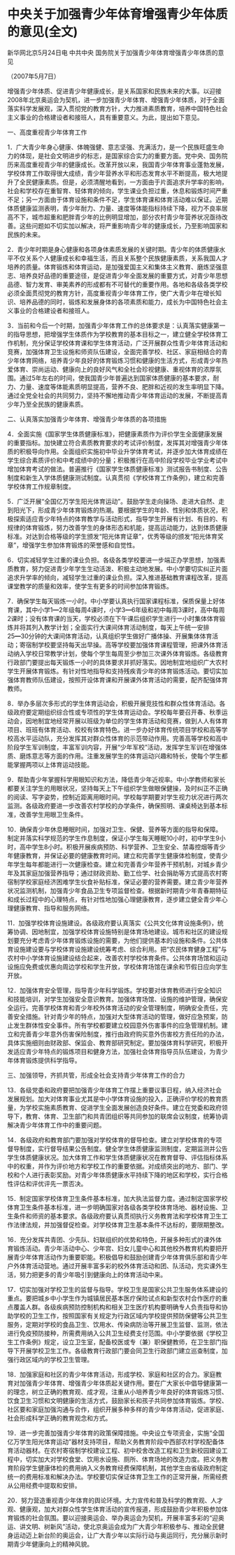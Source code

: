 # 中央关于加强青少年体育增强青少年体质的意见(全文)

新华网北京5月24日电 中共中央 国务院关于加强青少年体育增强青少年体质的意见

（2007年5月7日）

增强青少年体质、促进青少年健康成长，是关系国家和民族未来的大事。以迎接2008年北京奥运会为契机，进一步加强青少年体育、增强青少年体质，对于全面落实科学发展观，深入贯彻党的教育方针，大力推进素质教育，培养中国特色社会主义事业的合格建设者和接班人，具有重要意义。为此，提出如下意见。

一、高度重视青少年体育工作

1．广大青少年身心健康、体魄强健、意志坚强、充满活力，是一个民族旺盛生命力的体现，是社会文明进步的标志，是国家综合实力的重要方面。党中央、国务院历来高度重视青少年的健康成长。改革开放以来，我国青少年体育事业蓬勃发展，学校体育工作取得很大成绩，青少年营养水平和形态发育水平不断提高，极大地提升了全民健康素质。但是，必须清醒地看到，一方面由于片面追求升学率的影响，社会和学校存在重智育、轻体育的倾向，学生课业负担过重，休息和锻炼时间严重不足；另一方面由于体育设施和条件不足，学生体育课和体育活动难以保证。近期体质健康监测表明，青少年耐力、力量、速度等体能指标持续下降，视力不良率居高不下，城市超重和肥胖青少年的比例明显增加，部分农村青少年营养状况亟待改善。这些问题如不切实加以解决，将严重影响青少年的健康成长，乃至影响国家和民族的未来。

2．青少年时期是身心健康和各项身体素质发展的关键时期。青少年的体质健康水平不仅关系个人健康成长和幸福生活，而且关系整个民族健康素质，关系我国人才培养的质量。体育锻炼和体育运动，是加强爱国主义和集体主义教育、磨炼坚强意志、培养良好品德的重要途径，是促进青少年全面发展的重要方式，对青少年思想品德、智力发育、审美素养的形成都有不可替代的重要作用。各地和各级各类学校必须全面贯彻党的教育方针，高度重视青少年体育工作，使广大青少年在增长知识、培养品德的同时，锻炼和发展身体的各项素质和能力，成长为中国特色社会主义事业的合格建设者和接班人。

3．当前和今后一个时期，加强青少年体育工作的总体要求是：认真落实健康第一的指导思想，把增强学生体质作为学校教育的基本目标之一，建立健全学校体育工作机制，充分保证学校体育课和学生体育活动，广泛开展群众性青少年体育活动和竞赛，加强体育卫生设施和师资队伍建设，全面完善学校、社区、家庭相结合的青少年体育网络，培养青少年良好的体育锻炼习惯和健康的生活方式，形成青少年热爱体育、崇尚运动、健康向上的良好风气和全社会珍视健康、重视体育的浓厚氛围。通过5年左右的时间，使我国青少年普遍达到国家体质健康的基本要求，耐力、力量、速度等体能素质明显提高，营养不良、肥胖和近视的发生率明显下降。通过全党全社会的共同努力，坚持不懈地推动青少年体育运动的发展，不断提高青少年乃至全民族的健康素质。

二、认真落实加强青少年体育、增强青少年体质的各项措施

4．全面实施《国家学生体质健康标准》，把健康素质作为评价学生全面健康发展的重要指标。加快建立符合素质教育要求的考试评价制度，发挥其对增强青少年体质的积极导向作用。全面组织实施初中毕业升学体育考试，并逐步加大体育成绩在学生综合素质评价和中考成绩中的分量；积极推行在高中阶段学校毕业学业考试中增加体育考试的做法。普遍推行《国家学生体质健康标准》测试报告书制度、公告制度和新生入学体质健康测试制度。认真贯彻《学校体育工作条例》，建立和完善学校体育工作规章制度。

5．广泛开展“全国亿万学生阳光体育运动”。鼓励学生走向操场、走进大自然、走到阳光下，形成青少年体育锻炼的热潮。要根据学生的年龄、性别和体质状况，积极探索适应青少年特点的体育教学与活动形式，指导学生开展有计划、有目的、有规律的体育锻炼，努力改善学生的身体形态和机能，提高运动能力，达到体质健康标准。对达到合格等级的学生颁发“阳光体育证章”，优秀等级的颁发“阳光体育奖章”，增强学生参加体育锻炼的荣誉感和自觉性。

6．切实减轻学生过重的课业负担。各级各类学校要进一步端正办学思想，加强素质教育，努力促进青少年学生生动活泼、积极主动地发展。中小学要切实纠正片面追求升学率的倾向，减轻学生过重的课业负担。深入推进基础教育课程改革，提高课堂教学的质量和效率，使学生有更多的时间参加体育锻炼。

7．确保学生每天锻炼一小时。中小学要认真执行国家课程标准，保质保量上好体育课，其中小学1━2年级每周4课时，小学3━6年级和初中每周3课时，高中每周2课时；没有体育课的当天，学校必须在下午课后组织学生进行一小时集体体育锻炼并将其列入教学计划；全面实行大课间体育活动制度，每天上午统一安排25━30分钟的大课间体育活动，认真组织学生做好广播体操、开展集体体育活动；寄宿制学校要坚持每天出早操。高等学校要加强体育课程管理，把课外体育活动纳入学校日常教学计划，使每个学生每周至少参加三次课外体育锻炼。各级教育行政部门要提出每天锻炼一小时的具体要求并抓好落实。因地制宜地组织广大农村学生开展体育锻炼。有针对性地指导和支持残疾青少年的体育锻炼活动。要切实加强体育教师队伍建设，按照开设体育课和开展课外体育活动的需要，配齐配强体育教师。

8．举办多层次多形式的学生体育运动会，积极开展竞技性和群众性体育活动。各级政府要定期组织综合性或专项性的学生体育运动会。学校每年要召开春、秋季运动会，因地制宜地经常开展以班级为单位的学生体育活动和竞赛，做到人人有体育项目、班班有体育活动、校校有体育特色。进一步办好体育传统项目学校和高等学校高水平运动队，充分发挥其对群众性体育的示范带动作用。完善高等学校和高中阶段学生军训制度，丰富军训内容，开展“少年军校”活动，发挥学生军训在增强体质、磨炼意志等方面的作用。注重发展学生的体育运动兴趣和特长，使每个学生都能掌握两项以上体育运动技能。

9．帮助青少年掌握科学用眼知识和方法，降低青少年近视率。中小学教师和家长都要关注学生的用眼状况，坚持每天上下午组织学生做眼保健操，及时纠正不正确的阅读、写字姿势，控制近距离用眼时间。学校每学期要对学生视力状况进行两次监测。各级政府要进一步改善农村学校的办学条件，确保照明、课桌椅达到基本标准，改善学生用眼卫生条件。

10．确保青少年休息睡眠时间，加强对卫生、保健、营养等方面的指导和保障。制定并落实科学规范的学生作息制度，保证小学生每天睡眠10小时，初中学生9小时，高中学生8小时。积极开展疾病预防、科学营养、卫生安全、禁毒控烟等青少年健康教育，并保证必要的健康教育时间。建立和完善学生健康体检制度，使青少年学生每年都能进行一次健康检查。建立和完善青少年营养干预机制，对城乡青少年及其家庭加强营养指导；通过财政资助、勤工俭学、社会捐助等方式提高农村寄宿制学校家庭经济困难学生伙食补贴标准，保证必要的营养需要。建立青少年营养状况监测机制，加强青少年食品卫生专项监督检查。根据新时期青少年青春期特征和成长过程中的心理特点，有针对性地加强心理健康教育，逐步建立健全青少年心理健康教育、指导和服务网络。

11．加强学校体育设施建设。各级政府要认真落实《公共文化体育设施条例》，统筹协调、因地制宜，加强学校体育设施特别是体育场地建设。城市和社区的建设规划要充分考虑青少年体育锻炼设施的需要，为他们提供基本的设施和条件。公共体育设施建设要与学校体育设施建设统筹考虑、综合利用。把“农民体育健身工程”与农村中小学体育设施建设结合起来，改善农村学校体育条件。公共体育场馆和运动设施应免费或优惠向周边学校和学生开放，学校体育场馆在课余和节假日应向学生开放。

12．加强体育安全管理，指导青少年科学锻炼。学校要对体育教师进行安全知识和技能培训，对学生加强安全意识教育。加强体育场馆、设施的维护管理，确保安全运行。完善学校体育和青少年校外体育活动的安全管理制度，明确安全责任，完善安全措施。针对青少年的特点，加强对大型体育活动的管理，做好应急预案，防止发生群体性安全事件。所有学校都要建立校园意外伤害事件的应急管理机制。建立和完善青少年意外伤害保险制度，推行由政府购买意外伤害校方责任险的办法，具体实施细则由财政部、保监会、教育部研究制定。要加强体育科学研究，积极开发适应青少年特点的锻炼项目和健身方法，加强社会体育指导员队伍建设，为青少年体育锻炼提供科学指导。

三、加强领导，齐抓共管，形成全社会支持青少年体育工作的合力

13．各级党委和政府要把加强青少年体育工作摆上重要议事日程，纳入经济社会发展规划。加大对体育事业尤其是中小学体育设施的投入，正确评价学校的教育质量，为学校实施素质教育、促进学生全面发展创造良好条件。建立在党委和政府领导下，教育、体育、卫生部门和共青团组织等共同参加的联席会议制度，统筹协调解决青少年体育工作中的重要问题。

14．各级政府和教育部门要加强对学校体育的督导检查。建立对学校体育的专项督导制度，实行督导结果公告制度。健全学生体质健康监测制度，定期监测并公告学生体质健康状况。加大体育工作和学生体质健康状况在教育督导、评估指标体系中的权重，并作为评价地方和学校工作的重要依据。对成绩突出的地方、部门、学校和个人进行表彰奖励。对青少年体质健康水平持续下降的地区和学校，实行合格性评估和评优评先一票否决。

15．制定国家学校体育卫生条件基本标准，加大执法监督力度。通过制定国家学校体育卫生条件基本标准，进一步明确国家对各级各类学校体育场地、器材设施、卫生条件和师资的基本要求。各级政府要认真贯彻执行义务教育法和学校体育卫生工作法律法规，并加强督促检查。对学校体育卫生基本条件不达标的，要限期整改。

16．充分发挥共青团、少先队、妇联组织的优势和特色，开展多种形式的课外体育锻炼活动。青少年活动中心、少年宫、妇女儿童中心和其他校外教育机构要把开展青少年体育活动作为重要职能。积极倡导和鼓励创建青少年体育俱乐部和青少年户外体育活动营地。通过开展丰富多彩的校外体育活动和团、队活动，充实课外生活，努力把更多的青少年吸引到健康向上的体育活动中来。

17．切实加强对学校卫生的监督与指导。学校卫生是国家公共卫生服务体系建设的重点。要把城乡中小学生作为城镇居民基本医疗保险试点和新型农村合作医疗的重点覆盖人群。各级疾病预防控制机构和相关卫生医疗机构要明确专人负责指导和协助学校的卫生工作，按照国家有关规定为行政区域内学校提供预防保健等公共卫生服务，定期对学校的食品卫生、饮用水、传染病防治等开展卫生监督、监测，依法进行免疫预防接种，所需费用纳入公共卫生经费支付范围。中小学要依据《学校卫生工作条例》规定，设立卫生室，配备校医或专（兼）职保健教师，在卫生部门指导下开展学校卫生工作。各级教育行政部门要会同卫生行政部门建立巡查制度，加强行政区域内的学校卫生管理。

18．加强家庭和社区的青少年体育活动，形成学校、家庭和社区的合力。家庭教育对加强青少年体育、增强青少年体质起关键作用。要在广大家长中倡导健康第一的理念，树立正确的教育观、成才观，注重从小培养青少年良好的体育锻炼习惯、饮食卫生习惯和文明健康的生活方式，鼓励家长和孩子共同参加体育锻炼。学校、社区要和家庭加强沟通与合作，组织开展多种多样的青少年体育活动，促进家庭、社会形成科学正确的教育观念和方式。

19．进一步完善加强青少年体育的政策保障措施。中央设立专项资金，实施“全国亿万学生阳光体育运动”器材支持项目，帮助义务教育阶段中西部农村学校配备体育活动器材。在农村寄宿制学校建设工程、初中校舍改造工程和卫生新校园建设工程中，切实加大对学校食堂、饮用水设施、厕所、体育场地的改造力度。把义务教育阶段学生健康体检的费用纳入义务教育经费保障机制，其他学生由省级政府制定统一的费用标准和解决办法。学校要切实保证体育卫生工作的正常开展，所需经费从公用经费中提取和安排。

20．努力营造重视青少年体育的舆论环境。大力宣传和普及科学的教育观、人才观、健康观，加大对群众性学生体育活动的宣传报道，形成鼓励青少年积极参加体育锻炼的社会氛围。要以迎接奥运会、举办奥运会为契机，开展丰富多彩的“迎奥运、讲文明、树新风”活动，使北京奥运会成为广大青少年积极参与、推动全民健身运动迈上新台阶的奥运会，让广大青少年以实际行动与奥运同行，充分展示新时期青少年健康向上的精神风貌。